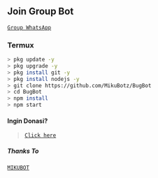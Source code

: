 ## Join Group Bot
[`Group WhatsApp`](https://chat.whatsapp.com/JoHo8xNnF7Y1Zp2K7bK8TT)

### Termux
```bash
> pkg update -y 
> pkg upgrade -y
> pkg install git -y
> pkg install nodejs -y
> git clone https://github.com/MikuBotz/BugBot
> cd BugBot
> npm install
> npm start
```

#### Ingin Donasi?
> [`Click here`](https://nakano-miku.blogspot.com/2021/07/donasi-mikubot.html)

 
##### Thanks To
[`MIKUBOT`](https://github.com/MikuBotz)

